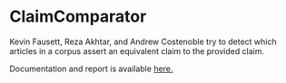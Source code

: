 # ClaimComparator
Kevin Fausett, Reza Akhtar, and Andrew Costenoble try to detect which articles in a corpus assert an equivalent claim to the provided claim.

Documentation and report is available [here.](https://github.com/kevinfausett/ClaimComparator/blob/master/report.pdf)
